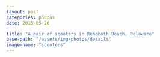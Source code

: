 ```yaml
---
layout: post
categories: photos
date: 2015-05-20

title: "A pair of scooters in Rehoboth Beach, Delaware"
base-path: "/assets/img/photos/details"
image-name: "scooters"
---
```


